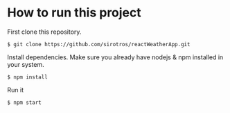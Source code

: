 # How to run this project

First clone this repository.
```
$ git clone https://github.com/sirotros/reactWeatherApp.git
```
Install dependencies. Make sure you already have nodejs & npm installed in your system.
```
$ npm install 
```

Run it 
```
$ npm start
```